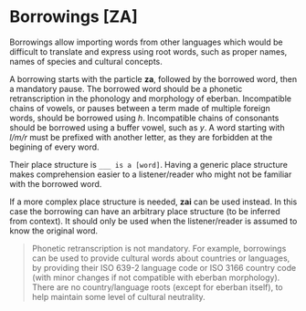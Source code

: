 # Borrowings [ZA]

Borrowings allow importing words from other languages which would be difficult
to translate and express using root words, such as proper names, names of species and cultural concepts.

A borrowing starts with the particle **za**, followed by the borrowed word, then
a mandatory pause. The borrowed word should be a phonetic retranscription in
the phonology and morphology of eberban. Incompatible chains of vowels, or
pauses between a term made of multiple foreign words, should be borrowed using
*h*. Incompatible chains of consonants should be borrowed using a buffer vowel,
such as *y*. A word starting with *l/m/r* must be prefixed with another letter,
as they are forbidden at the begining of every word.
<!-- TODO: [jocoutin] is this still correct? words starting with l/m/r are valid, as long as they are preceded by a pause, right? -->

Their place structure is `___ is a [word]`. Having a generic place structure
makes comprehension easier to a listener/reader who might not be familiar with the borrowed word.

If a more complex place structure is needed, **zai** can be used instead.
In this case the borrowing can have an arbitrary place structure (to be inferred from context). It should
only be used when the listener/reader is assumed to know the original word.

> Phonetic retranscription is not mandatory. For example, borrowings can be
> used to provide cultural words about countries or languages, by
> providing their ISO 639-2 language code or ISO 3166 country code (with
> minor changes if not compatible with eberban morphology). There are no
> country/language roots (except for eberban itself), to help maintain some level of cultural neutrality.